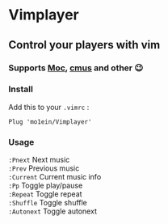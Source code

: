 # Vimplayer
## Control your players with vim
### Supports [Moc](https://github.com/jonsafari/mocp), [cmus](https://github.com/cmus/cmus) and other :wink:

### Install
Add this to your `.vimrc` :
```
Plug 'mo1ein/Vimplayer'
```
### Usage
```:Pnext```      Next music               <br>
```:Prev```       Previous music           <br>
```:Current```    Current music info       <br>
```:Pp```         Toggle  play/pause       <br>
```:Repeat```     Toggle repeat            <br>
```:Shuffle```    Toggle shuffle           <br>
```:Autonext```   Toggle autonext          <br>
